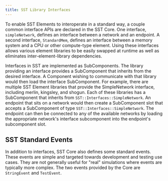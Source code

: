 ```yaml
---
title: SST Library Interfaces
---
```


To enable SST Elements to interoperate in a standard way, a couple common interface APIs are declared in the SST Core. One interface, `simpleNetwork`, defines an interface between a network and an endpoint. A second interface, `StandardMem`, defines an interface between a memory system and a CPU or other compute-type element. Using these interfaces allows various element libraries to be easily swapped at runtime as well as eliminates inter-element-library dependencies.

Interfaces in SST are implemented as SubComponents. The library providing an interface provides a SubComponent that inherits from the desired interface. A Component wishing to communicate with that library would then load the interface SubComponent. For example, there are multiple SST Element libraries that provide the SimpleNetwork interface, including merlin, kingsley, and shogun. Each of these libraries has a SubComponent that inherits from `SST::Interfaces::SimpleNetwork`. An endpoint that sits on a network would then create a SubComponent slot that accepts a SubComponent of type `SST::Interfaces::SimpleNetwork`. The endpoint can then be connected to any of the available networks by loading the appropriate network's interface subcomponent into the endpoint's subcomponent slot. 

## SST Standard Events
In addition to interfaces, SST Core also defines some standard events. These events are simple and targeted towards development and testing use cases. They are not generally useful for "real" simulations where events are typically more complex. The two events provided by the Core are `StringEvent` and `TestEvent`.

